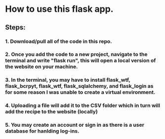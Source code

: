 # How to use this flask app.

## Steps:
### 1. Download/pull all of the code in this repo.
### 2. Once you add the code to a new project, navigate to the terminal and write "flask run", this will open a local version of the website on your machine. 
### 3. In the terminal, you may have to install flask_wtf, flask_bcrpyt, flask_wtf, flask_sqlalchemy, and flask_login as for some reason I was unable to create a virtual environment.
### 4. Uploading a file will add it to the CSV folder which in turn will add the recipe to the website (locally)
### 5. You may create an account or sign in as there is a user database for hanlding log-ins.
